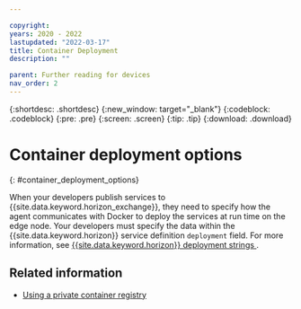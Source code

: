 ```yaml
---

copyright:
years: 2020 - 2022
lastupdated: "2022-03-17"
title: Container Deployment
description: ""

parent: Further reading for devices
nav_order: 2
---
```


{:shortdesc: .shortdesc}
{:new_window: target="_blank"}
{:codeblock: .codeblock}
{:pre: .pre}
{:screen: .screen}
{:tip: .tip}
{:download: .download}

# Container deployment options
{: #container_deployment_options}

When your developers publish services to {{site.data.keyword.horizon_exchange}}, they need to specify how the agent communicates with Docker to deploy the services at run time on the edge node. Your developers must specify the data within the {{site.data.keyword.horizon}} service definition `deployment` field. For more information, see [{{site.data.keyword.horizon}} deployment strings ](/docs/anax/blob/master/docs/deployment_string/).

## Related information

* [Using a private container registry](container_registry.md)
